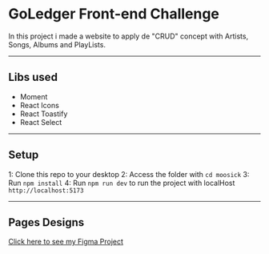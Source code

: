 # GoLedger Front-end Challenge

In this project i made a website to apply de "CRUD" concept with Artists, Songs, Albums and PlayLists.

---

## Libs used

- Moment
- React Icons
- React Toastify
- React Select

---

## Setup

1: Clone this repo to your desktop
2: Access the folder with `cd moosick` 
3: Run `npm install`
4: Run `npm run dev` to run the project with localHost `http://localhost:5173`

---
## Pages Designs
[Click here to see my Figma Project](https://www.figma.com/file/U3wYywomL1DGR7aMKnBwE1/mooSick!?type=design&node-id=0%3A1&mode=design&t=pS1mU2AOBHUdCgW3-1)
